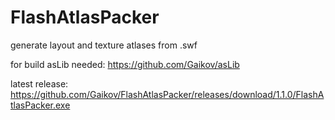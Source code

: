 # FlashAtlasPacker
generate layout and texture atlases from .swf

for build asLib needed:
https://github.com/Gaikov/asLib

latest release:
https://github.com/Gaikov/FlashAtlasPacker/releases/download/1.1.0/FlashAtlasPacker.exe
